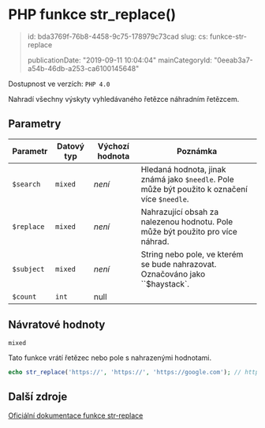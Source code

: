 PHP funkce str_replace()
========================

> id: bda3769f-76b8-4458-9c75-178979c73cad
> slug:
> 	cs: funkce-str-replace
>
> publicationDate: "2019-09-11 10:04:04"
> mainCategoryId: "0eeab3a7-a54b-46db-a253-ca6100145648"

Dostupnost ve verzích: `PHP 4.0`

Nahradí všechny výskyty vyhledávaného řetězce náhradním řetězcem.

Parametry
--------------

| Parametr | Datový typ | Výchozí hodnota | Poznámka |
|-----|-----|-----|-----|
| `$search` | `mixed` | *není* | Hledaná hodnota, jinak známá jako `$needle`. Pole může být použito k označení více `$needle`. |
| `$replace` | `mixed` | *není* | Nahrazující obsah za nalezenou hodnotu. Pole může být použito pro více náhrad. |
| `$subject` | `mixed` | *není* | String nebo pole, ve kterém se bude nahrazovat. Označováno jako ``$haystack`. |
| `$count` | `int` | null |  |


Návratové hodnoty
----------------

`mixed`

Tato funkce vrátí řetězec nebo pole s nahrazenými hodnotami.

```php
echo str_replace('https://', 'https://', 'https://google.com'); // https://google.com
```

Další zdroje
------------

[Oficiální dokumentace funkce str-replace](https://www.php.net/manual/en/function.str-replace.php)
